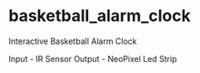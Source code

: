 # basketball_alarm_clock
Interactive Basketball Alarm Clock

Input - IR Sensor
Output - NeoPixel Led Strip